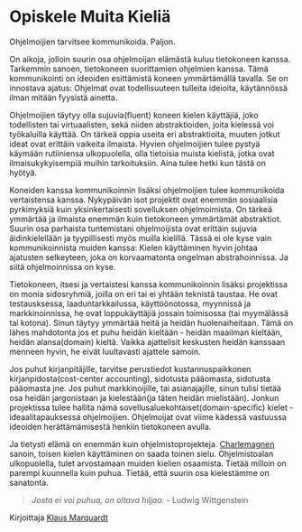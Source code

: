 # Opiskele Muita Kieliä

Ohjelmoijien tarvitsee kommunikoida. Paljon.

On aikoja, jolloin suurin osa ohjelmoijan elämästä kuluu tietokoneen kanssa. Tarkemmin sanoen, tietokoneen suorittamien ohjelmien kanssa. Tämä kommunikointi on ideoiden esittämistä koneen ymmärtämällä tavalla. Se on innostava ajatus: Ohjelmat ovat todellisuuteen tulleita ideioita, käytännössä ilman mitään fyysistä ainetta.

Ohjelmoijien täytyy olla sujuvia(fluent) koneen kielen käyttäjiä, joko todellisten tai virtuaalisten, sekä  niiden abstraktioiden, joita kielessä voi työkaluilla käyttää. On tärkeä oppia useita eri abstraktioita, muuten jotkut ideat ovat erittäin vaikeita ilmaista. Hyvien ohjelmoijien tulee pystyä käymään rutiiniensa ulkopuolella, olla tietoisia muista kielistä, jotka ovat ilmaisukykyisempiä muihin tarkoituksiin. Aina tulee hetki kun tästä on hyötyä.

Koneiden kanssa kommunikoinnin lisäksi ohjelmoijien tulee kommunikoida vertaistensa kanssa. Nykypäivän isot projektit ovat enemmän sosiaalisia pyrkimyksiä kuin yksinkertaisesti sovelluksen ohjelmoimista. On tärkeä ymmärtää ja ilmaista enemmän kuin tietokoneen ymmärtämät abstraktiot. Suurin osa parhaista tuntemistani ohjelmoijista ovat erittäin sujuvia äidinkielellään ja tyypillisesti myös muilla kielillä. Tässä ei ole kyse vain kommunikoinnista muiden kanssa: Kielen käyttäminen hyvin johtaa ajatusten selkeyteen, joka on korvaamatonta ongelman abstrahoinnissa. Ja siitä ohjelmoinnissa on kyse.

Tietokoneen, itsesi ja vertaistesi kanssa kommunikoinnin lisäksi projektissa on monia sidosryhmiä, joilla on eri tai ei yhtään teknistä taustaa. He ovat testausksessa, laaduntarkkailussa, käyttöönotossa, myynnissä ja markkinoinnissa, he ovat loppukäyttäjiä jossain toimisossa (tai myymälässä tai kotona). Sinun täytyy ymmärtää heitä ja heidän huolenaiheitaan. Tämä on lähes mahdotonta jos et puhu heidän kieltään - heidän maailman kieltään, heidän alansa(domain) kieltä. Vaikka ajattelisit keskusten heidän kanssaan menneen hyvin, he eivät luultavasti ajattele samoin.

Jos puhut kirjanpitäjille, tarvitse perustiedot kustannuspaikkonen kirjanpidosta(cost-center accounting), sidotusta pääomasta, sidotusta pääomasta jne. Jos puhut markkinoijille, tai asianajajille, sinun tulisi tietää osa heidän jargonistaan ja kielestään(ja täten heidän mielistään). Jonkun projektissa tulee hallita nämä sovellusaluekohtaiset(domain-specific) kielet - ideaalitapauksessa ohjelmoijien. Ohjelmoijat ovat viime kädessä vastuussa ideoiden herättämämisestä henkiin tietokoneen avulla.

Ja tietysti elämä on enemmän kuin ohjelmistoprojekteja. [Charlemagnen](http://en.wikipedia.org/wiki/Charlemagne) sanoin, toisen kielen käyttäminen on saada toinen sielu. Ohjelmistoalan ulkopuolella, tulet arvostamaan muiden kielien osaamista. Tietää milloin on parempi kuunnella kuin puhua. Tietää, että suurin osa kielestämme on sanatonta.

> *Josta ei voi puhua, on oltava hiljaa.* - Ludwig Wittgenstein

Kirjoittaja [Klaus Marquardt](http://programmer.97things.oreilly.com/wiki/index.php/Klaus_Marquardt)